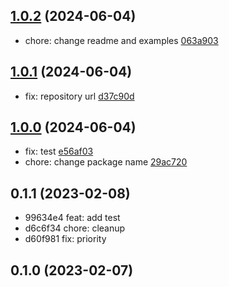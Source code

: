 ## [1.0.2](https://github.com/tomjs/vite-plugin-target/compare/v1.0.1...v1.0.2) (2024-06-04)

- chore: change readme and examples  [063a903](https://github.com/tomjs/vite-plugin-target/commit/063a903)

## [1.0.1](https://github.com/tomjs/vite-plugin-target/compare/v1.0.0...v1.0.1) (2024-06-04)

- fix: repository url  [d37c90d](https://github.com/tomjs/vite-plugin-target/commit/d37c90d)

## [1.0.0](https://github.com/vite-plugin/vite-plugin-target/compare/v0.1.1...v1.0.0) (2024-06-04)

- fix: test  [e56af03](https://github.com/vite-plugin/vite-plugin-target/commit/e56af03)
- chore: change package name  [29ac720](https://github.com/vite-plugin/vite-plugin-target/commit/29ac720)

## 0.1.1 (2023-02-08)

- 99634e4 feat: add test
- d6c6f34 chore: cleanup
- d60f981 fix: priority

## 0.1.0 (2023-02-07)
